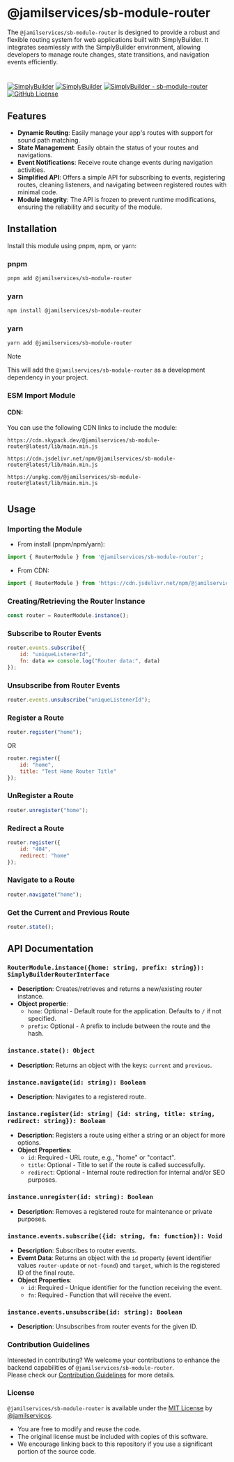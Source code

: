# @jamilservices/sb-module-router

The `@jamilservices/sb-module-router` is designed to provide a robust and flexible routing system for web applications built with SimplyBuilder. It integrates seamlessly with the SimplyBuilder environment, allowing developers to manage route changes, state transitions, and navigation events efficiently.

#    
[![SimplyBuilder](https://img.shields.io/badge/Author-Gerv%C3%A1sio_J%C3%BAnior-brightgreen?style=flat-square&color=%23fedcba)](https://github.com/jamilservicos)
[![SimplyBuilder](https://img.shields.io/badge/SimplyBuilder-Module-brightgreen?style=flat-square&label=SimplyBuilder&color=%23fedcba)](https://simplybuilder.github.io)
[![SimplyBuilder - sb-module-router](https://img.shields.io/static/v1?label=SimplyBuilder&message=sb-module-router&color=blue&logo=github)](https://github.com/SimplyBuilder/sb-module-router/tree/main)
[![GitHub License](https://img.shields.io/github/license/SimplyBuilder/sb-module-router)](https://github.com/SimplyBuilder/sb-module-router/tree/main/LICENSE)


## Features

- **Dynamic Routing**: Easily manage your app's routes with support for sound path matching.
- **State Management**: Easily obtain the status of your routes and navigations.
- **Event Notifications**: Receive route change events during navigation activities.
- **Simplified API**: Offers a simple API for subscribing to events, registering routes, cleaning listeners, and navigating between registered routes with minimal code.
- **Module Integrity**: The API is frozen to prevent runtime modifications, ensuring the reliability and security of the module.

## Installation

Install this module using pnpm, npm, or yarn:

### pnpm

```bash
pnpm add @jamilservices/sb-module-router
```

### yarn


```bash
npm install @jamilservices/sb-module-router
```

### yarn

```bash
yarn add @jamilservices/sb-module-router
```            

> [!NOTE]
> This will add the `@jamilservices/sb-module-router` as a development dependency in your project.

### ESM Import Module

#### CDN:
You can use the following CDN links to include the module:

~~~text
https://cdn.skypack.dev/@jamilservices/sb-module-router@latest/lib/main.min.js

https://cdn.jsdelivr.net/npm/@jamilservices/sb-module-router@latest/lib/main.min.js

https://unpkg.com/@jamilservices/sb-module-router@latest/lib/main.min.js
~~~  

#

## Usage

### Importing the Module


- From install (pnpm/npm/yarn):
```javascript
import { RouterModule } from '@jamilservices/sb-module-router';
```


- From CDN:
```javascript
import { RouterModule } from 'https://cdn.jsdelivr.net/npm/@jamilservices/sb-module-router@latest/lib/main.min.js';
```

### Creating/Retrieving the Router Instance

```javascript
const router = RouterModule.instance();
```

### Subscribe to Router Events

```javascript
router.events.subscribe({
    id: "uniqueListenerId",
    fn: data => console.log("Router data:", data)
});
```

### Unsubscribe from Router Events

```javascript
router.events.unsubscribe("uniqueListenerId");
```

### Register a Route

```javascript
router.register("home");
```          
OR           
```javascript
router.register({
    id: "home",
    title: "Test Home Router Title"
});
```          

### UnRegister a Route

```javascript
router.unregister("home");
```          

### Redirect a Route

```javascript
router.register({
    id: "404",
    redirect: "home"
});
```                   

### Navigate to a Route

```javascript
router.navigate("home");
```          

### Get the Current and Previous Route

```javascript
router.state();
```                   


## API Documentation

### `RouterModule.instance({home: string, prefix: string}): SimplyBuilderRouterInterface`

- **Description**: Creates/retrieves and returns a new/existing router instance.
- **Object propertie**:
    - `home`: Optional - Default route for the application. Defaults to `/` if not specified.    
    - `prefix`: Optional - A prefix to include between the route and the hash.


### `instance.state(): Object`

- **Description**: Returns an object with the keys: `current` and `previous`.

### `instance.navigate(id: string): Boolean`

- **Description**: Navigates to a registered route.


### `instance.register(id: string| {id: string, title: string, redirect: string}): Boolean`

- **Description**: Registers a route using either a string or an object for more options.
- **Object Properties**:
    - `id`: Required - URL route, e.g., "home" or "contact".
    - `title`: Optional - Title to set if the route is called successfully.
    - `redirect`: Optional - Internal route redirection for internal and/or SEO purposes.              



### `instance.unregister(id: string): Boolean`

- **Description**: Removes a registered route for maintenance or private purposes.         


### `instance.events.subscribe({id: string, fn: function}): Void`

- **Description**: Subscribes to router events.  
- **Evemt Data**: Returns an object with the `id` property (event identifier values `router-update` or `not-found`) and `target`, which is the registered ID of the final route.
- **Object Properties**:
    - `id`: Required - Unique identifier for the function receiving the event.
    - `fn`: Required - Function that will receive the event.


### `instance.events.unsubscribe(id: string): Boolean`

- **Description**: Unsubscribes from router events for the given ID.



### Contribution Guidelines

Interested in contributing? We welcome your contributions to enhance the backend capabilities of `@jamilservices/sb-module-router`.      
Please check our [Contribution Guidelines](https://github.com/SimplyBuilder/sb-module-router/tree/main/CONTRIBUTING.md) for more details.

### License

`@jamilservices/sb-module-router` is available under the [MIT License](https://github.com/SimplyBuilder/sb-module-router/tree/main/LICENSE) by [@jamilservicos](https://github.com/jamilservicos).

- You are free to modify and reuse the code.
- The original license must be included with copies of this software.
- We encourage linking back to this repository if you use a significant portion of the source code.